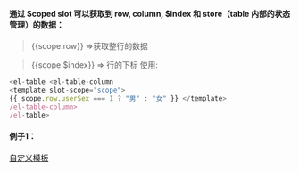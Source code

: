 #### 通过 Scoped slot 可以获取到 row, column, $index 和 store（table 内部的状态管理）的数据：
> {{scope.row}} =>获取整行的数据

> {{scope.$index}} => 行的下标
使用:
```js
<el-table <el-table-column
<template slot-scope="scope">
{{ scope.row.userSex === 1 ? "男" : "女" }} </template>
/el-table-column>
/el-table>
```
#### 例子1：

[自定义模板](https://img-blog.csdn.net/20180822153249699?watermark/2/text/aHR0cHM6Ly9ibG9nLmNzZG4ubmV0L3RnOTI4NjAwNzc0/font/5a6L5L2T/fontsize/400/fill/I0JBQkFCMA==/dissolve/70)

<template slot-scope="scope">

在实际的使用过程中，这种用法当然不仅仅局限于此，其他的地方也会用到。到底这里有什么特别之处呢？

[我们看看普通的table用法：](https://img-blog.csdn.net/20180822153710356?watermark/2/text/aHR0cHM6Ly9ibG9nLmNzZG4ubmV0L3RnOTI4NjAwNzc0/font/5a6L5L2T/fontsize/400/fill/I0JBQkFCMA==/dissolve/70)

我们先说一说这个基础的用法里面，在el-table中，:data="tableData"是数据集，结构如下

[tableData结构](https://img-blog.csdn.net/20180822154122926?watermark/2/text/aHR0cHM6Ly9ibG9nLmNzZG4ubmV0L3RnOTI4NjAwNzc0/font/5a6L5L2T/fontsize/400/fill/I0JBQkFCMA==/dissolve/70)

那么对于每一个el-table-column，我们只需要使用prop="date"，就可以将该列的数据绑定为该数组所有的对象中的“date”属性，我们可以理解为对于tableData，这里始终取的是tableData[$index].date。

table按照tableData这个数组的长度来生成多少行，按照有多少个el-table-column来生成多少列。

 

现在我们可以看更高级的用法，也就是我们标题提到的<template slot-scope="scope">
```js
  <el-table-column
      label="日期"
      width="180">
      <template slot-scope="scope">
        <i class="el-icon-time"></i>
        <span style="margin-left: 10px">{{ scope.row.date }}</span>
      </template>
    </el-table-column>
```

按照我们前面的理解，按照有多少个el-table-column来生成列，因此这里没有使用prop="date"，生成的单元格也就是空白的一个单元格。

template（模版） 在这里属于一个固定用法： <template slot-scope="scope">

我们主要说一下这个scope是个什么东西，按照element上的提示：

通过 Scoped slot 可以获取到 row, column, $index 和 store（table 内部的状态管理）的数据

我们可以理解为：tableData是给到table的记录集，scope是table内部基于tableData生成出来的，我们可以用Excel描绘一下

[excel表格](https://img-blog.csdn.net/20180822163448889?watermark/2/text/aHR0cHM6Ly9ibG9nLmNzZG4ubmV0L3RnOTI4NjAwNzc0/font/5a6L5L2T/fontsize/400/fill/I0JBQkFCMA==/dissolve/70)

我们传进去的tableData，在table内部生成了类似于Excel的scope，因此，通过scope.row.date，我们就可以读取到每一行中的date。

还有重要的一点，scope又并非是整个table，我们只是能通过scope.row获得当前的行数据，至于具体为什么，目前我还没有理解得很透彻。只是希望按照这个理解，能记住多点关于scope的使用。

#### 例子2：
[实例效果图](https://www.jianshu.com/p/6a9d247a4993)

template:

```js
<el-table :data="tableData" style="width: 100%">
//---:data="用于存放请求数据回来的数组" 
    <el-table-column label="索引值" width="400">
        <template slot-scope="scope">//--- 这里取到当前单元格
            <span>{{ scope.$index }}</span>//--- scope.$index 直接取到该单元格值
        </template>
    </el-table-column>
    <el-table-column label="标题" width="350">
        <template slot-scope="scope">//--- 这里取到当前单元格
            <span>{{ scope.row.title }}</span>
            //--- scope.row 直接取到该单元格对象，即是tableData[scope.$index]
            //---.title 是对象里面的title属性的值
        </template>
    </el-table-column>
    <el-table-column label="操作">
        <template slot-scope="scope">//--- 这里取到当前单元格
            <el-dropdown size="medium" split-button type="primary">
                更多
                <el-dropdown-menu slot="dropdown">
                    <el-dropdown-item @click.native.prevent="handleEdit(scope.$index, scope.row)">编辑</el-dropdown-item>
                    <el-dropdown-item @click.native.prevent="getUp(scope.$index, scope.row)">上升</el-dropdown-item>
                    <el-dropdown-item @click.native.prevent="getDown(scope.$index, scope.row)">下降</el-dropdown-item>
                    <el-dropdown-item @click.native.prevent="handleDelete(scope.$index, scope.row)">删除</el-dropdown-item>
                    //---这里的点击事件已经不是在根元素上了，因为多套了几层结构。
                    //---这里的点击事件如果没有加上 .native 则点击无效！
                    //---这里的点击事件要加上 .native 表示监听组件根元素的原生事件。
                    //---这里的点击事件不需要 .prevent 也可以实现相同效果
                </el-dropdown-menu>
            </el-dropdown>
        </template>
    </el-table-column>
</el-table> 
```
javaScript:

前端删除index要+1

```js
data() {
    return {
       tableData: [{title:123,age:11},{title:456,age:18}]
        //---为了效果先给值，一般情况下为空，其实际值是后台接口请求回来的
      }
  },
methods:{
    handleDelete(index, row) {
      this.tableData.splice(index+1, 1);//---前端删除index要+1 !!!!!!!
      //---下面是后端数据删除，可以不看
      axios.post(config.newsDelete,//---后端数据删除
          {
            id: row.id//---传入被删除的对象的id值
          },
          {
            headers: {
              Authorization: "Bearer " + sessionStorage.getItem("token")//---请求头验证
            }
          }
        )
        .then(res => {
          this.rendering()//---删除了重新渲染
        });
    }
}
```

